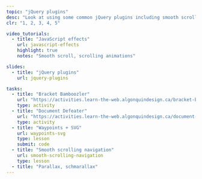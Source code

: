 ```yaml
---
topic: "jQuery plugins"
desc: "Look at using some common jQuery plugins including smooth scroll & waypoints."
clr: "1, 2, 3, 4, 5"

video_tutorials:
  - title: "JavaScript effects"
    url: javascript-effects
    highlight: true
    notes: "Smooth scroll, scrolling animations"

slides:
  - title: "jQuery plugins"
    url: jquery-plugins

tasks:
  - title: "Bracket Bamboozler"
    url: "https://activities.learn-the-web.algonquindesign.ca/bracket-bamboozler/"
    type: activity
  - title: "Document Defeater"
    url: "https://activities.learn-the-web.algonquindesign.ca/document-defeater/"
    type: activity
  - title: "Waypoints + SVG"
    url: waypoints-svg
    type: lesson
    submit: code
  - title: "Smooth scrolling navigation"
    url: smooth-scrolling-navigation
    type: lesson
  - title: "Parallax, schmarallax"
---
```


